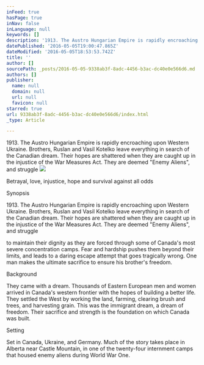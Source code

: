 ```yaml
---
inFeed: true
hasPage: true
inNav: false
inLanguage: null
keywords: []
description: '1913. The Austro Hungarian Empire is rapidly encroaching upon Western Ukraine. Brothers, Ruslan and Vasil Kotelko leave everything in search of the Canadian dream. Their hopes are shattered when they are caught up in the injustice of the War Measures Act. They are deemed "Enemy Aliens", and struggle '
datePublished: '2016-05-05T19:00:47.865Z'
dateModified: '2016-05-05T18:53:53.742Z'
title: ''
author: []
sourcePath: _posts/2016-05-05-9338ab3f-8adc-4456-b3ac-dc40e0e566d6.md
authors: []
publisher:
  name: null
  domain: null
  url: null
  favicon: null
starred: true
url: 9338ab3f-8adc-4456-b3ac-dc40e0e566d6/index.html
_type: Article

---
```

1913\. The Austro Hungarian Empire is rapidly encroaching upon Western Ukraine. Brothers, Ruslan and Vasil Kotelko leave everything in search of the Canadian dream. Their hopes are shattered when they are caught up in the injustice of the War Measures Act. They are deemed "Enemy Aliens", and struggle
![](https://the-grid-user-content.s3-us-west-2.amazonaws.com/b2dfcaad-e1f0-4efc-9399-be9b7e068c2a.jpg)

Betrayal, love, injustice, hope and survival against all odds  

Synopsis 

1913\. The Austro Hungarian Empire is rapidly encroaching upon Western Ukraine. Brothers, Ruslan and Vasil Kotelko leave everything in search of the Canadian dream. Their hopes are shattered when they are caught up in the injustice of the War Measures Act. They are deemed "Enemy Aliens", and struggle 

to maintain their dignity as they are forced through some of Canada's most severe concentration camps. Fear and hardship pushes them beyond their limits, and leads to a daring escape attempt that goes tragically wrong. One man makes the ultimate sacrifice to ensure his brother's freedom. 

Background 

They came with a dream. Thousands of Eastern European men and women arrived in Canada's western frontier with the hopes of building a better life. They settled the West by working the land, farming, clearing brush and trees, and harvesting grain. This was the immigrant dream, a dream of freedom. Their sacrifice and strength is the foundation on which Canada was built. 

Setting 

Set in Canada, Ukraine, and Germany. Much of the story takes place in Alberta near Castle Mountain, in one of the twenty-four internment camps that housed enemy aliens during World War One.
